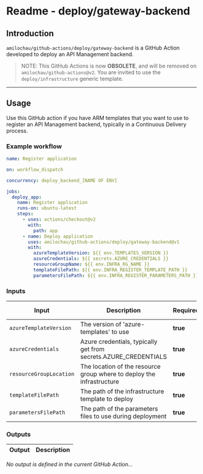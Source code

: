 # Readme - deploy/gateway-backend

## Introduction

`amilochau/github-actions/deploy/gateway-backend` is a GitHub Action developed to deploy an API Management backend.

> NOTE: This GitHub Actions is now **OBSOLETE**, and will be removed on `amilochau/github-actions@v2`. You are invited to use the `deploy/infrastructure` generic template.

---

## Usage

Use this GitHub action if you have ARM templates that you want to use to register an API Management backend, typically in a Continuous Delivery process.

### Example workflow

```yaml
name: Register application

on: workflow_dispatch

concurrency: deploy_backend_[NAME OF ENV]

jobs:
  deploy_app:
    name: Register application
    runs-on: ubuntu-latest
    steps:
      - uses: actions/checkout@v2
        with:
          path: app
      - name: Deploy application
        uses: amilochau/github-actions/deploy/gateway-backend@v1
        with:
          azureTemplateVersion: ${{ env.TEMPLATES_VERSION }}
          azureCredentials: ${{ secrets.AZURE_CREDENTIALS }}
          resourceGroupName: ${{ env.INFRA_RG_NAME }}
          templateFilePath: ${{ env.INFRA_REGISTER_TEMPLATE_PATH }}
          parametersFilePath: ${{ env.INFRA_REGISTER_PARAMETERS_PATH }}
```

### Inputs

| Input | Description | Required | Default value | Comment |
| ----- | ----------- | -------- | ------------- | ------- |
| `azureTemplateVersion` | The version of 'azure-templates' to use | **true** |
| `azureCredentials` | Azure credentials, typically get from secrets.AZURE_CREDENTIALS | **true** |
| `resourceGroupLocation` | The location of the resource group where to deploy the infrastructure | **true** |
| `templateFilePath` | The path of the infrastructure template to deploy | **true** |
| `parametersFilePath` | The path of the parameters files to use during deployment | **true** |

### Outputs

| Output | Description |
| ------ | ----------- |

*No output is defined in the current GitHub Action...*
